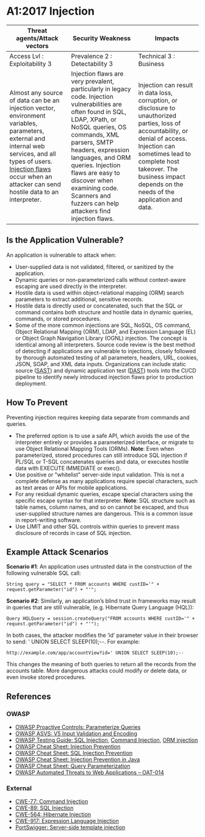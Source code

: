 # A1:2017 Injection

| Threat agents/Attack vectors | Security Weakness           | Impacts               |
| -- | -- | -- |
| Access Lvl : Exploitability 3 | Prevalence 2 : Detectability 3 | Technical 3 : Business |
| Almost any source of data can be an injection vector, environment variables, parameters, external and internal web services, and all types of users. [Injection flaws](https://wiki.owasp.org/index.php/Injection_Flaws) occur when an attacker can send hostile data to an interpreter. | Injection flaws are very prevalent, particularly in legacy code. Injection vulnerabilities are often found in SQL, LDAP, XPath, or NoSQL queries, OS commands, XML parsers, SMTP headers, expression languages, and ORM queries. Injection flaws are easy to discover when examining code. Scanners and fuzzers can help attackers find injection flaws. |Injection can result in data loss, corruption, or disclosure to unauthorized parties, loss of accountability, or denial of access. Injection can sometimes lead to complete host takeover. The business impact depends on the needs of the application and data.|


## Is the Application Vulnerable?

An application is vulnerable to attack when:

* User-supplied data is not validated, filtered, or sanitized by the application.
* Dynamic queries or non-parameterized calls without context-aware escaping are used directly in the interpreter.  
* Hostile data is used within object-relational mapping (ORM) search parameters to extract additional, sensitive records.
* Hostile data is directly used or concatenated, such that the SQL or command contains both structure and hostile data in dynamic queries, commands, or stored procedures.
* Some of the more common injections are SQL, NoSQL, OS command, Object Relational Mapping (ORM), LDAP, and Expression Language (EL) or Object Graph Navigation Library (OGNL) injection. The concept is identical among all interpreters. Source code review is the best method of detecting if applications are vulnerable to injections, closely followed by thorough automated testing of all parameters, headers, URL, cookies, JSON, SOAP, and XML data inputs. Organizations can include static source ([SAST](https://wiki.owasp.org/index.php/Source_Code_Analysis_Tools)) and dynamic application test ([DAST](https://wiki.owasp.org/index.php/Category:Vulnerability_Scanning_Tools)) tools into the CI/CD pipeline to identify newly introduced injection flaws prior to production deployment.

## How To Prevent

Preventing injection requires keeping data separate from commands and queries.

* The preferred option is to use a safe API, which avoids the use of the interpreter entirely or provides a parameterized interface, or migrate to use Object Relational Mapping Tools (ORMs). **Note**: Even when parameterized, stored procedures can still introduce SQL injection if PL/SQL or T-SQL concatenates queries and data, or executes hostile data with EXECUTE IMMEDIATE or exec().
* Use positive or "whitelist" server-side input validation. This is not a complete defense as many applications require special characters, such as text areas or APIs for mobile applications.
* For any residual dynamic queries, escape special characters using the specific escape syntax for that interpreter. **Note**: SQL structure such as table names, column names, and so on cannot be escaped, and thus user-supplied structure names are dangerous. This is a common issue in report-writing software.
* Use LIMIT and other SQL controls within queries to prevent mass disclosure of records in case of SQL injection.

## Example Attack Scenarios

**Scenario #1**: An application uses untrusted data in the construction of the following vulnerable SQL call:

`String query = "SELECT * FROM accounts WHERE custID='" + request.getParameter("id") + "'";`

**Scenario #2**: Similarly, an application’s blind trust in frameworks may result in queries that are still vulnerable, (e.g. Hibernate Query Language (HQL)):

`Query HQLQuery = session.createQuery("FROM accounts WHERE custID='" + request.getParameter("id") + "'");`

In both cases, the attacker modifies the ‘id’ parameter value in their browser to send:  ' UNION SELECT SLEEP(10);--. For example:

`http://example.com/app/accountView?id=' UNION SELECT SLEEP(10);--`

This changes the meaning of both queries to return all the records from the accounts table. More dangerous attacks could modify or delete data, or even invoke stored procedures.

## References

### OWASP

* [OWASP Proactive Controls: Parameterize Queries](https://wiki.owasp.org/index.php/OWASP_Proactive_Controls#2:_Parameterize_Queries)
* [OWASP ASVS: V5 Input Validation and Encoding](https://wiki.owasp.org/index.php/ASVS_V5_Input_validation_and_output_encoding)
* [OWASP Testing Guide: SQL Injection](https://wiki.owasp.org/index.php/Testing_for_SQL_Injection_(OTG-INPVAL-005)), [Command Injection](https://wiki.owasp.org/index.php/Testing_for_Command_Injection_(OTG-INPVAL-013)), [ORM injection](https://wiki.owasp.org/index.php/Testing_for_ORM_Injection_(OTG-INPVAL-007))
* [OWASP Cheat Sheet: Injection Prevention](https://wiki.owasp.org/index.php/Injection_Prevention_Cheat_Sheet)
* [OWASP Cheat Sheet: SQL Injection Prevention](https://wiki.owasp.org/index.php/SQL_Injection_Prevention_Cheat_Sheet)
* [OWASP Cheat Sheet: Injection Prevention in Java](https://wiki.owasp.org/index.php/Injection_Prevention_Cheat_Sheet_in_Java)
* [OWASP Cheat Sheet: Query Parameterization](https://wiki.owasp.org/index.php/Query_Parameterization_Cheat_Sheet)
* [OWASP Automated Threats to Web Applications – OAT-014](https://wiki.owasp.org/index.php/OWASP_Automated_Threats_to_Web_Applications)

### External

* [CWE-77: Command Injection](https://cwe.mitre.org/data/definitions/77.html)
* [CWE-89: SQL Injection](https://cwe.mitre.org/data/definitions/89.html)
* [CWE-564: Hibernate Injection](https://cwe.mitre.org/data/definitions/564.html)
* [CWE-917: Expression Language Injection](https://cwe.mitre.org/data/definitions/917.html)
* [PortSwigger: Server-side template injection](https://portswigger.net/kb/issues/00101080_serversidetemplateinjection)
